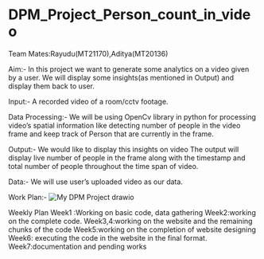 # DPM_Project_Person_count_in_video
Team Mates:Rayudu(MT21170),Aditya(MT20136)

Aim:- In this project we want to generate some analytics on a video given by a user. We will display some
insights(as mentioned in Output) and display them back to user.

Input:- A recorded video of a room/cctv footage.

Data Processing:- We will be using OpenCv library in python for processing video’s spatial
information like detecting number of people in the video frame and keep track of Person that are
currently in the frame.

Output:- We would like to display this insights on video
The output will display live number of people in the frame along with the
timestamp and total number of people throughout the time span of video.

Data:- We will use user’s uploaded video as our data.

<!--- Work Plan:- ![My DPM Project drawio](https://user-images.githubusercontent.com/29746797/138662931-8d8feda7-b62d-4e57-bcd8-9490f723764f.png) --->
Work Plan:- ![My DPM Project drawio](https://user-images.githubusercontent.com/29746797/138662931-8d8feda7-b62d-4e57-bcd8-9490f723764f.png)


Weekly Plan
Week1 :Working on basic code, data gathering
 Week2:working on the complete code.
Week3,4:working on the website and the remaining chunks of the code
Week5:working on the completion of website designing
Week6: executing the code in the website in the final format.
Week7:documentation and pending works
